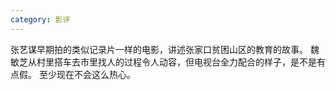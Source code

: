 ```yaml
---
category: 影评
---
```

张艺谋早期拍的类似记录片一样的电影，讲述张家口贫困山区的教育的故事。
魏敏芝从村里搭车去市里找人的过程令人动容，但电视台全力配合的样子，是不是有点假。
至少现在不会这么热心。
